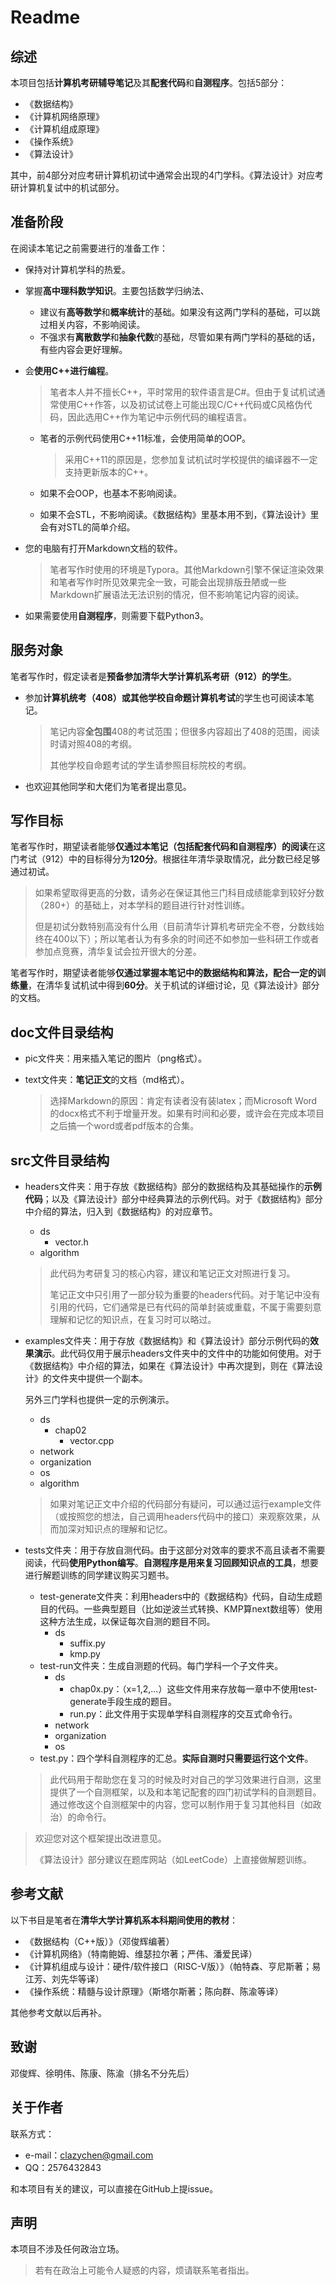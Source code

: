 # Readme

## 综述

本项目包括**计算机考研辅导笔记**及其**配套代码**和**自测程序**。包括5部分：

* 《数据结构》
* 《计算机网络原理》
* 《计算机组成原理》
* 《操作系统》
* 《算法设计》

其中，前4部分对应考研计算机初试中通常会出现的4门学科。《算法设计》对应考研计算机复试中的机试部分。

## 准备阶段

在阅读本笔记之前需要进行的准备工作：

* 保持对计算机学科的热爱。

* 掌握**高中理科数学知识**。主要包括数学归纳法、

  * 建议有**高等数学**和**概率统计**的基础。如果没有这两门学科的基础，可以跳过相关内容，不影响阅读。
  * 不强求有**离散数学**和**抽象代数**的基础，尽管如果有两门学科的基础的话，有些内容会更好理解。
  
* 会**使用C++进行编程**。

  > 笔者本人并不擅长C++，平时常用的软件语言是C#。但由于复试机试通常使用C++作答，以及初试试卷上可能出现C/C++代码或C风格伪代码，因此选用C++作为笔记中示例代码的编程语言。
  
  * 笔者的示例代码使用C++11标准，会使用简单的OOP。
  
    > 采用C++11的原因是，您参加复试机试时学校提供的编译器不一定支持更新版本的C++。
  
  * 如果不会OOP，也基本不影响阅读。
  * 如果不会STL，不影响阅读。《数据结构》里基本用不到，《算法设计》里会有对STL的简单介绍。
  
* 您的电脑有打开Markdown文档的软件。

  > 笔者写作时使用的环境是Typora。其他Markdown引擎不保证渲染效果和笔者写作时所见效果完全一致，可能会出现排版丑陋或一些Markdown扩展语法无法识别的情况，但不影响笔记内容的阅读。
  
* 如果需要使用**自测程序**，则需要下载Python3。

## 服务对象

笔者写作时，假定读者是**预备参加清华大学计算机系考研（912）的学生**。

* 参加**计算机统考（408）**或**其他学校自命题计算机考试**的学生也可阅读本笔记。

  > 笔记内容**全包围**408的考试范围；但很多内容超出了408的范围，阅读时请对照408的考纲。
  >
  > 其他学校自命题考试的学生请参照目标院校的考纲。
* 也欢迎其他同学和大佬们为笔者提出意见。

## 写作目标

笔者写作时，期望读者能够**仅通过本笔记（包括配套代码和自测程序）的阅读**在这门考试（912）中的目标得分为**120分**。根据往年清华录取情况，此分数已经足够通过初试。

> 如果希望取得更高的分数，请务必在保证其他三门科目成绩能拿到较好分数（280+）的基础上，对本学科的题目进行针对性训练。
>
> 但是初试分数特别高没有什么用（目前清华计算机考研完全不卷，分数线始终在400以下）；所以笔者认为有多余的时间还不如参加一些科研工作或者参加点竞赛，清华复试会拉开很大的分差。

笔者写作时，期望读者能够**仅通过掌握本笔记中的数据结构和算法，配合一定的训练量**，在清华复试机试中得到**60分**。关于机试的详细讨论，见《算法设计》部分的文档。

## doc文件目录结构

* pic文件夹：用来插入笔记的图片（png格式）。
* text文件夹：**笔记正文**的文档（md格式）。

  > 选择Markdown的原因：肯定有读者没有装latex；而Microsoft Word的docx格式不利于增量开发。如果有时间和必要，或许会在完成本项目之后搞一个word或者pdf版本的合集。

## src文件目录结构

* headers文件夹：用于存放《数据结构》部分的数据结构及其基础操作的**示例代码**；以及《算法设计》部分中经典算法的示例代码。对于《数据结构》部分中介绍的算法，归入到《数据结构》的对应章节。

  * ds
    * vector.h
  * algorithm

  > 此代码为考研复习的核心内容，建议和笔记正文对照进行复习。
  >
  > 笔记正文中只引用了一部分较为重要的headers代码。对于笔记中没有引用的代码，它们通常是已有代码的简单封装或重载，不属于需要刻意理解和记忆的知识点，在复习时可以略过。
* examples文件夹：用于存放《数据结构》和《算法设计》部分示例代码的**效果演示**。此代码仅用于展示headers文件夹中的文件中的功能如何使用。对于《数据结构》中介绍的算法，如果在《算法设计》中再次提到，则在《算法设计》的文件夹中提供一个副本。

  另外三门学科也提供一定的示例演示。

  * ds
    * chap02
      * vector.cpp
  * network
  * organization
  * os
  * algorithm

  > 如果对笔记正文中介绍的代码部分有疑问，可以通过运行example文件（或按照您的想法，自己调用headers代码中的接口）来观察效果，从而加深对知识点的理解和记忆。
* tests文件夹：用于存放自测代码。由于这部分对效率的要求不高且读者不需要阅读，代码**使用Python编写**。**自测程序是用来复习回顾知识点的工具**，想要进行解题训练的同学建议购买习题书。

  * test-generate文件夹：利用headers中的《数据结构》代码，自动生成题目的代码。一些典型题目（比如逆波兰式转换、KMP算next数组等）使用这种方法生成，以保证每次自测的题目不同。
    * ds
      * suffix.py
      * kmp.py
  * test-run文件夹：生成自测题的代码。每门学科一个子文件夹。
    * ds
      * chap0x.py：（x=1,2,...）这些文件用来存放每一章中不使用test-generate手段生成的题目。
      * run.py：此文件用于实现单学科自测程序的交互式命令行。
    * network
    * organization
    * os
  * test.py：四个学科自测程序的汇总。**实际自测时只需要运行这个文件**。

  > 此代码用于帮助您在复习的时候及时对自己的学习效果进行自测，这里提供了一个自测框架，以及和本笔记配套的四门初试学科的自测题目。通过修改这个自测框架中的内容，您可以制作用于复习其他科目（如政治）的命令行。

> 欢迎您对这个框架提出改进意见。
>
> 《算法设计》部分建议在题库网站（如LeetCode）上直接做解题训练。

## 参考文献

以下书目是笔者在**清华大学计算机系本科期间使用的教材**：

* 《数据结构（C++版）》（邓俊辉编著）
* 《计算机网络》（特南鲍姆、维瑟拉尔著；严伟、潘爱民译）
* 《计算机组成与设计：硬件/软件接口（RISC-V版）》（帕特森、亨尼斯著；易江芳、刘先华等译）
* 《操作系统：精髓与设计原理》（斯塔尔斯著；陈向群、陈渝等译）

其他参考文献以后再补。

## 致谢

邓俊辉、徐明伟、陈康、陈渝（排名不分先后）

## 关于作者

联系方式：

* e-mail：clazychen@gmail.com
* QQ：2576432843

和本项目有关的建议，可以直接在GitHub上提issue。

## 声明

本项目不涉及任何政治立场。

> 若有在政治上可能令人疑惑的内容，烦请联系笔者指出。
